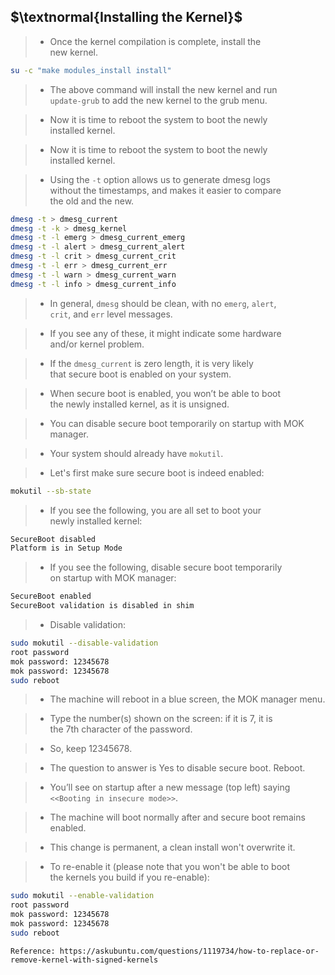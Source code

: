 ## $\textnormal{Installing the Kernel}$

> - Once the kernel compilation is complete, install the <br />
    new kernel.

```sh
su -c "make modules_install install"
```

> - The above command will install the new kernel and run <br />
    `update-grub` to add the new kernel to the grub menu.

> - Now it is time to reboot the system to boot the newly <br />
    installed kernel.

> - Now it is time to reboot the system to boot the newly <br />
    installed kernel.

> - Using the `-t` option allows us to generate dmesg logs <br />
    without the timestamps, and makes it easier to compare <br />
    the old and the new.

```sh
dmesg -t > dmesg_current
dmesg -t -k > dmesg_kernel
dmesg -t -l emerg > dmesg_current_emerg
dmesg -t -l alert > dmesg_current_alert
dmesg -t -l crit > dmesg_current_crit
dmesg -t -l err > dmesg_current_err
dmesg -t -l warn > dmesg_current_warn
dmesg -t -l info > dmesg_current_info
```

> - In general, `dmesg` should be clean, with no `emerg`, `alert`, <br />
    `crit`, and `err` level messages.

> - If you see any of these, it might indicate some hardware <br />
    and/or kernel problem.

> - If the `dmesg_current` is zero length, it is very likely <br />
    that secure boot is enabled on your system.

> - When secure boot is enabled, you won’t be able to boot <br />
    the newly installed kernel, as it is unsigned.

> - You can disable secure boot temporarily on startup with MOK manager.

> - Your system should already have `mokutil`.

> - Let's first make sure secure boot is indeed enabled:

```sh
mokutil --sb-state
```

> - If you see the following, you are all set to boot your <br />
    newly installed kernel:

```sh
SecureBoot disabled
Platform is in Setup Mode
```

> - If you see the following, disable secure boot temporarily <br />
    on startup with MOK manager:

```sh
SecureBoot enabled
SecureBoot validation is disabled in shim
```

> - Disable validation:

```sh
sudo mokutil --disable-validation
root password
mok password: 12345678
mok password: 12345678
sudo reboot
```

> - The machine will reboot in a blue screen, the MOK manager menu.

> - Type the number(s) shown on the screen: if it is 7, it is <br />
    the 7th character of the password.

> - So, keep 12345678.

> - The question to answer is Yes to disable secure boot. Reboot.

> - You’ll see on startup after a new message (top left) saying <br />
    `<<Booting in insecure mode>>`.

> - The machine will boot normally after and secure boot remains enabled.

> - This change is permanent, a clean install won't overwrite it.

> - To re-enable it (please note that you won't be able to boot <br />
    the kernels you build if you re-enable):

```sh
sudo mokutil --enable-validation
root password
mok password: 12345678
mok password: 12345678
sudo reboot
```

```plaintext
Reference: https://askubuntu.com/questions/1119734/how-to-replace-or-remove-kernel-with-signed-kernels
```
